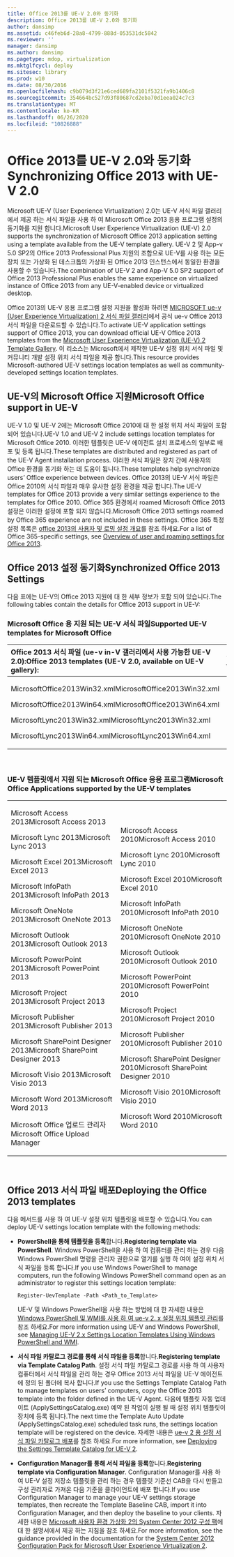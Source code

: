 ```yaml
---
title: Office 2013를 UE-V 2.0와 동기화
description: Office 2013를 UE-V 2.0와 동기화
author: dansimp
ms.assetid: c46feb6d-28a8-4799-888d-053531dc5842
ms.reviewer: ''
manager: dansimp
ms.author: dansimp
ms.pagetype: mdop, virtualization
ms.mktglfcycl: deploy
ms.sitesec: library
ms.prod: w10
ms.date: 08/30/2016
ms.openlocfilehash: c9b079d3f21e6ced689fa2101f5321fa9b1406c8
ms.sourcegitcommit: 354664bc527d93f80687cd2eba70d1eea024c7c3
ms.translationtype: MT
ms.contentlocale: ko-KR
ms.lasthandoff: 06/26/2020
ms.locfileid: "10826888"
---
```

# <span data-ttu-id="9c2d9-103">Office 2013를 UE-V 2.0와 동기화</span><span class="sxs-lookup"><span data-stu-id="9c2d9-103">Synchronizing Office 2013 with UE-V 2.0</span></span>


<span data-ttu-id="9c2d9-104">Microsoft UE-V (User Experience Virtualization) 2.0는 UE-V 서식 파일 갤러리에서 제공 하는 서식 파일을 사용 하 여 Microsoft Office 2013 응용 프로그램 설정의 동기화를 지원 합니다.</span><span class="sxs-lookup"><span data-stu-id="9c2d9-104">Microsoft User Experience Virtualization (UE-V) 2.0 supports the synchronization of Microsoft Office 2013 application setting using a template available from the UE-V template gallery.</span></span> <span data-ttu-id="9c2d9-105">UE-V 2 및 App-v 5.0 SP2의 Office 2013 Professional Plus 지원의 조합으로 UE-V를 사용 하는 모든 장치 또는 가상화 된 데스크톱의 가상화 된 Office 2013 인스턴스에서 동일한 환경을 사용할 수 있습니다.</span><span class="sxs-lookup"><span data-stu-id="9c2d9-105">The combination of UE-V 2 and App-V 5.0 SP2 support of Office 2013 Professional Plus enables the same experience on virtualized instance of Office 2013 from any UE-V-enabled device or virtualized desktop.</span></span>

<span data-ttu-id="9c2d9-106">Office 2013의 UE-V 응용 프로그램 설정 지원을 활성화 하려면 [MICROSOFT ue-v (User Experience Virtualization) 2 서식 파일 갤러리](https://go.microsoft.com/fwlink/p/?LinkId=246589)에서 공식 ue-v Office 2013 서식 파일을 다운로드할 수 있습니다.</span><span class="sxs-lookup"><span data-stu-id="9c2d9-106">To activate UE-V application settings support of Office 2013, you can download official UE-V Office 2013 templates from the [Microsoft User Experience Virtualization (UE-V) 2 Template Gallery](https://go.microsoft.com/fwlink/p/?LinkId=246589).</span></span> <span data-ttu-id="9c2d9-107">이 리소스는 Microsoft에서 제작한 UE-V 설정 위치 서식 파일 및 커뮤니티 개발 설정 위치 서식 파일을 제공 합니다.</span><span class="sxs-lookup"><span data-stu-id="9c2d9-107">This resource provides Microsoft-authored UE-V settings location templates as well as community-developed settings location templates.</span></span>

## <span data-ttu-id="9c2d9-108">UE-V의 Microsoft Office 지원</span><span class="sxs-lookup"><span data-stu-id="9c2d9-108">Microsoft Office support in UE-V</span></span>


<span data-ttu-id="9c2d9-109">UE-V 1.0 및 UE-V 2에는 Microsoft Office 2010에 대 한 설정 위치 서식 파일이 포함 되어 있습니다.</span><span class="sxs-lookup"><span data-stu-id="9c2d9-109">UE-V 1.0 and UE-V 2 include settings location templates for Microsoft Office 2010.</span></span> <span data-ttu-id="9c2d9-110">이러한 템플릿은 UE-V 에이전트 설치 프로세스의 일부로 배포 및 등록 됩니다.</span><span class="sxs-lookup"><span data-stu-id="9c2d9-110">These templates are distributed and registered as part of the UE-V Agent installation process.</span></span> <span data-ttu-id="9c2d9-111">이러한 서식 파일은 장치 간에 사용자의 Office 환경을 동기화 하는 데 도움이 됩니다.</span><span class="sxs-lookup"><span data-stu-id="9c2d9-111">These templates help synchronize users’ Office experience between devices.</span></span> <span data-ttu-id="9c2d9-112">Office 2013의 UE-V 서식 파일은 Office 2010의 서식 파일과 매우 유사한 설정 환경을 제공 합니다.</span><span class="sxs-lookup"><span data-stu-id="9c2d9-112">The UE-V templates for Office 2013 provide a very similar settings experience to the templates for Office 2010.</span></span> <span data-ttu-id="9c2d9-113">Office 365 환경에서 roamed Microsoft Office 2013 설정은 이러한 설정에 포함 되지 않습니다.</span><span class="sxs-lookup"><span data-stu-id="9c2d9-113">Microsoft Office 2013 settings roamed by Office 365 experience are not included in these settings.</span></span> <span data-ttu-id="9c2d9-114">Office 365 특정 설정 목록은 [office 2013의 사용자 및 로밍 설정 개요](https://go.microsoft.com/fwlink/p/?LinkId=391220)를 참조 하세요.</span><span class="sxs-lookup"><span data-stu-id="9c2d9-114">For a list of Office 365-specific settings, see [Overview of user and roaming settings for Office 2013](https://go.microsoft.com/fwlink/p/?LinkId=391220).</span></span>

## <span data-ttu-id="9c2d9-115">Office 2013 설정 동기화</span><span class="sxs-lookup"><span data-stu-id="9c2d9-115">Synchronized Office 2013 Settings</span></span>


<span data-ttu-id="9c2d9-116">다음 표에는 UE-V의 Office 2013 지원에 대 한 세부 정보가 포함 되어 있습니다.</span><span class="sxs-lookup"><span data-stu-id="9c2d9-116">The following tables contain the details for Office 2013 support in UE-V:</span></span>

### <span data-ttu-id="9c2d9-117">Microsoft Office 용 지원 되는 UE-V 서식 파일</span><span class="sxs-lookup"><span data-stu-id="9c2d9-117">Supported UE-V templates for Microsoft Office</span></span>

<table>
<colgroup>
<col width="50%" />
<col width="50%" />
</colgroup>
<thead>
<tr class="header">
<th align="left"><span data-ttu-id="9c2d9-118">Office 2013 서식 파일 (ue-v in-V 갤러리에서 사용 가능한 UE-V 2.0):</span><span class="sxs-lookup"><span data-stu-id="9c2d9-118">Office 2013 templates (UE-V 2.0, available on UE-V gallery):</span></span></th>
<th align="left"><span data-ttu-id="9c2d9-119">Office 2010 서식 파일 (UE-V 1.0 &amp; 1.0 SP1):</span><span class="sxs-lookup"><span data-stu-id="9c2d9-119">Office 2010 templates (UE-V 1.0 &amp; 1.0 SP1):</span></span></th>
</tr>
</thead>
<tbody>
<tr class="odd">
<td align="left"><p><span data-ttu-id="9c2d9-120">MicrosoftOffice2013Win32.xml</span><span class="sxs-lookup"><span data-stu-id="9c2d9-120">MicrosoftOffice2013Win32.xml</span></span></p>
<p><span data-ttu-id="9c2d9-121">MicrosoftOffice2013Win64.xml</span><span class="sxs-lookup"><span data-stu-id="9c2d9-121">MicrosoftOffice2013Win64.xml</span></span></p>
<p><span data-ttu-id="9c2d9-122">MicrosoftLync2013Win32.xml</span><span class="sxs-lookup"><span data-stu-id="9c2d9-122">MicrosoftLync2013Win32.xml</span></span></p>
<p><span data-ttu-id="9c2d9-123">MicrosoftLync2013Win64.xml</span><span class="sxs-lookup"><span data-stu-id="9c2d9-123">MicrosoftLync2013Win64.xml</span></span></p></td>
<td align="left"><p><span data-ttu-id="9c2d9-124">MicrosoftOffice2010Win32.xml</span><span class="sxs-lookup"><span data-stu-id="9c2d9-124">MicrosoftOffice2010Win32.xml</span></span></p>
<p><span data-ttu-id="9c2d9-125">MicrosoftOffice2010Win64.xml</span><span class="sxs-lookup"><span data-stu-id="9c2d9-125">MicrosoftOffice2010Win64.xml</span></span></p>
<p><span data-ttu-id="9c2d9-126">MicrosoftLync2010.xml</span><span class="sxs-lookup"><span data-stu-id="9c2d9-126">MicrosoftLync2010.xml</span></span></p>
<p></p></td>
</tr>
</tbody>
</table>

 

### <span data-ttu-id="9c2d9-127">UE-V 템플릿에서 지원 되는 Microsoft Office 응용 프로그램</span><span class="sxs-lookup"><span data-stu-id="9c2d9-127">Microsoft Office Applications supported by the UE-V templates</span></span>

<table>
<colgroup>
<col width="50%" />
<col width="50%" />
</colgroup>
<tbody>
<tr class="odd">
<td align="left"><p><span data-ttu-id="9c2d9-128">Microsoft Access 2013</span><span class="sxs-lookup"><span data-stu-id="9c2d9-128">Microsoft Access 2013</span></span></p>
<p><span data-ttu-id="9c2d9-129">Microsoft Lync 2013</span><span class="sxs-lookup"><span data-stu-id="9c2d9-129">Microsoft Lync 2013</span></span></p>
<p><span data-ttu-id="9c2d9-130">Microsoft Excel 2013</span><span class="sxs-lookup"><span data-stu-id="9c2d9-130">Microsoft Excel 2013</span></span></p>
<p><span data-ttu-id="9c2d9-131">Microsoft InfoPath 2013</span><span class="sxs-lookup"><span data-stu-id="9c2d9-131">Microsoft InfoPath 2013</span></span></p>
<p><span data-ttu-id="9c2d9-132">Microsoft OneNote 2013</span><span class="sxs-lookup"><span data-stu-id="9c2d9-132">Microsoft OneNote 2013</span></span></p>
<p><span data-ttu-id="9c2d9-133">Microsoft Outlook 2013</span><span class="sxs-lookup"><span data-stu-id="9c2d9-133">Microsoft Outlook 2013</span></span></p>
<p><span data-ttu-id="9c2d9-134">Microsoft PowerPoint 2013</span><span class="sxs-lookup"><span data-stu-id="9c2d9-134">Microsoft PowerPoint 2013</span></span></p>
<p><span data-ttu-id="9c2d9-135">Microsoft Project 2013</span><span class="sxs-lookup"><span data-stu-id="9c2d9-135">Microsoft Project 2013</span></span></p>
<p><span data-ttu-id="9c2d9-136">Microsoft Publisher 2013</span><span class="sxs-lookup"><span data-stu-id="9c2d9-136">Microsoft Publisher 2013</span></span></p>
<p><span data-ttu-id="9c2d9-137">Microsoft SharePoint Designer 2013</span><span class="sxs-lookup"><span data-stu-id="9c2d9-137">Microsoft SharePoint Designer 2013</span></span></p>
<p><span data-ttu-id="9c2d9-138">Microsoft Visio 2013</span><span class="sxs-lookup"><span data-stu-id="9c2d9-138">Microsoft Visio 2013</span></span></p>
<p><span data-ttu-id="9c2d9-139">Microsoft Word 2013</span><span class="sxs-lookup"><span data-stu-id="9c2d9-139">Microsoft Word 2013</span></span></p>
<p><span data-ttu-id="9c2d9-140">Microsoft Office 업로드 관리자</span><span class="sxs-lookup"><span data-stu-id="9c2d9-140">Microsoft Office Upload Manager</span></span></p></td>
<td align="left"><p><span data-ttu-id="9c2d9-141">Microsoft Access 2010</span><span class="sxs-lookup"><span data-stu-id="9c2d9-141">Microsoft Access 2010</span></span></p>
<p><span data-ttu-id="9c2d9-142">Microsoft Lync 2010</span><span class="sxs-lookup"><span data-stu-id="9c2d9-142">Microsoft Lync 2010</span></span></p>
<p><span data-ttu-id="9c2d9-143">Microsoft Excel 2010</span><span class="sxs-lookup"><span data-stu-id="9c2d9-143">Microsoft Excel 2010</span></span></p>
<p><span data-ttu-id="9c2d9-144">Microsoft InfoPath 2010</span><span class="sxs-lookup"><span data-stu-id="9c2d9-144">Microsoft InfoPath 2010</span></span></p>
<p><span data-ttu-id="9c2d9-145">Microsoft OneNote 2010</span><span class="sxs-lookup"><span data-stu-id="9c2d9-145">Microsoft OneNote 2010</span></span></p>
<p><span data-ttu-id="9c2d9-146">Microsoft Outlook 2010</span><span class="sxs-lookup"><span data-stu-id="9c2d9-146">Microsoft Outlook 2010</span></span></p>
<p><span data-ttu-id="9c2d9-147">Microsoft PowerPoint 2010</span><span class="sxs-lookup"><span data-stu-id="9c2d9-147">Microsoft PowerPoint 2010</span></span></p>
<p><span data-ttu-id="9c2d9-148">Microsoft Project 2010</span><span class="sxs-lookup"><span data-stu-id="9c2d9-148">Microsoft Project 2010</span></span></p>
<p><span data-ttu-id="9c2d9-149">Microsoft Publisher 2010</span><span class="sxs-lookup"><span data-stu-id="9c2d9-149">Microsoft Publisher 2010</span></span></p>
<p><span data-ttu-id="9c2d9-150">Microsoft SharePoint Designer 2010</span><span class="sxs-lookup"><span data-stu-id="9c2d9-150">Microsoft SharePoint Designer 2010</span></span></p>
<p><span data-ttu-id="9c2d9-151">Microsoft Visio 2010</span><span class="sxs-lookup"><span data-stu-id="9c2d9-151">Microsoft Visio 2010</span></span></p>
<p><span data-ttu-id="9c2d9-152">Microsoft Word 2010</span><span class="sxs-lookup"><span data-stu-id="9c2d9-152">Microsoft Word 2010</span></span></p>
<p></p></td>
</tr>
</tbody>
</table>

 

## <span data-ttu-id="9c2d9-153">Office 2013 서식 파일 배포</span><span class="sxs-lookup"><span data-stu-id="9c2d9-153">Deploying the Office 2013 templates</span></span>


<span data-ttu-id="9c2d9-154">다음 메서드를 사용 하 여 UE-V 설정 위치 템플릿을 배포할 수 있습니다.</span><span class="sxs-lookup"><span data-stu-id="9c2d9-154">You can deploy UE-V settings location template with the following methods:</span></span>

-   <span data-ttu-id="9c2d9-155">**PowerShell을 통해 템플릿을 등록**합니다.</span><span class="sxs-lookup"><span data-stu-id="9c2d9-155">**Registering template via PowerShell**.</span></span> <span data-ttu-id="9c2d9-156">Windows PowerShell을 사용 하 여 컴퓨터를 관리 하는 경우 다음 Windows PowerShell 명령을 관리자 권한으로 열기를 실행 하 여이 설정 위치 서식 파일을 등록 합니다.</span><span class="sxs-lookup"><span data-stu-id="9c2d9-156">If you use Windows PowerShell to manage computers, run the following Windows PowerShell command open as an administrator to register this settings location template:</span></span>

    ``` syntax
    Register-UevTemplate -Path <Path_to_Template>
    ```

    <span data-ttu-id="9c2d9-157">UE-V 및 Windows PowerShell을 사용 하는 방법에 대 한 자세한 내용은 [Windows PowerShell 및 WMI를 사용 하 여 ue-v 2. x 설정 위치 템플릿 관리](managing-ue-v-2x-settings-location-templates-using-windows-powershell-and-wmi-both-uevv2.md)를 참조 하세요.</span><span class="sxs-lookup"><span data-stu-id="9c2d9-157">For more information using UE-V and Windows PowerShell, see [Managing UE-V 2.x Settings Location Templates Using Windows PowerShell and WMI](managing-ue-v-2x-settings-location-templates-using-windows-powershell-and-wmi-both-uevv2.md).</span></span>

-   <span data-ttu-id="9c2d9-158">**서식 파일 카탈로그 경로를 통해 서식 파일을 등록**합니다.</span><span class="sxs-lookup"><span data-stu-id="9c2d9-158">**Registering template via Template Catalog Path**.</span></span> <span data-ttu-id="9c2d9-159">설정 서식 파일 카탈로그 경로를 사용 하 여 사용자 컴퓨터에서 서식 파일을 관리 하는 경우 Office 2013 서식 파일을 UE-V 에이전트에 정의 된 폴더에 복사 합니다.</span><span class="sxs-lookup"><span data-stu-id="9c2d9-159">If you use the Settings Template Catalog Path to manage templates on users’ computers, copy the Office 2013 template into the folder defined in the UE-V Agent.</span></span> <span data-ttu-id="9c2d9-160">다음에 템플릿 자동 업데이트 (ApplySettingsCatalog.exe) 예약 된 작업이 실행 될 때 설정 위치 템플릿이 장치에 등록 됩니다.</span><span class="sxs-lookup"><span data-stu-id="9c2d9-160">The next time the Template Auto Update (ApplySettingsCatalog.exe) scheduled task runs, the settings location template will be registered on the device.</span></span> <span data-ttu-id="9c2d9-161">자세한 내용은 [ue-v 2 용 설정 서식 파일 카탈로그 배포](https://technet.microsoft.com/library/dn458942.aspx#deploycatalogue)를 참조 하세요.</span><span class="sxs-lookup"><span data-stu-id="9c2d9-161">For more information, see [Deploying the Settings Template Catalog for UE-V 2](https://technet.microsoft.com/library/dn458942.aspx#deploycatalogue).</span></span>

-   <span data-ttu-id="9c2d9-162">**Configuration Manager를 통해 서식 파일을 등록**합니다.</span><span class="sxs-lookup"><span data-stu-id="9c2d9-162">**Registering template via Configuration Manager**.</span></span> <span data-ttu-id="9c2d9-163">Configuration Manager를 사용 하 여 UE-V 설정 저장소 템플릿을 관리 하는 경우 템플릿 기준선 CAB을 다시 만들고 구성 관리자로 가져온 다음 기준을 클라이언트에 배포 합니다.</span><span class="sxs-lookup"><span data-stu-id="9c2d9-163">If you use Configuration Manager to manage your UE-V settings storage templates, then recreate the Template Baseline CAB, import it into Configuration Manager, and then deploy the baseline to your clients.</span></span> <span data-ttu-id="9c2d9-164">자세한 내용은 [Microsoft 사용자 환경 가상화 2의 System Center 2012 구성 팩](https://go.microsoft.com/fwlink/?LinkId=317263)에 대 한 설명서에서 제공 하는 지침을 참조 하세요.</span><span class="sxs-lookup"><span data-stu-id="9c2d9-164">For more information, see the guidance provided in the documentation for the [System Center 2012 Configuration Pack for Microsoft User Experience Virtualization 2](https://go.microsoft.com/fwlink/?LinkId=317263).</span></span>






 

 





